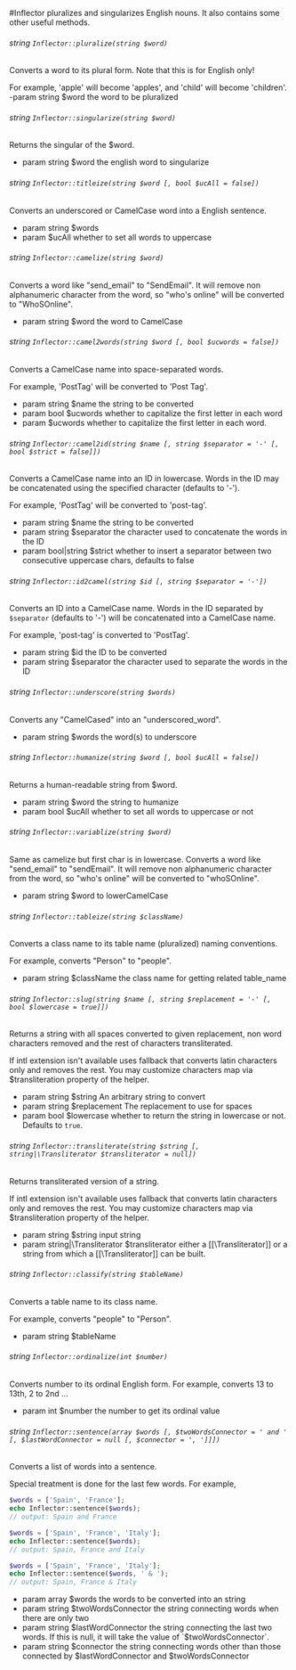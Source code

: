 #Inflector pluralizes and singularizes English nouns. It also contains some other useful methods.

###### string `Inflector::pluralize(string $word)`
Converts a word to its plural form. Note that this is for English only!

For example, 'apple' will become 'apples', and 'child' will become 'children'.
-param string $word the word to be pluralized

###### string `Inflector::singularize(string $word)`
Returns the singular of the $word.
- param string $word the english word to singularize

###### string `Inflector::titleize(string $word [, bool $ucAll = false])`
Converts an underscored or CamelCase word into a English sentence.
- param string $words
- param $ucAll whether to set all words to uppercase

###### string `Inflector::camelize(string $word)`
Converts a word like "send_email" to "SendEmail". It will remove non alphanumeric character from the word, so "who's online" will be converted to "WhoSOnline".
- param string $word the word to CamelCase

###### string `Inflector::camel2words(string $word [, bool $ucwords = false])`
Converts a CamelCase name into space-separated words.

For example, 'PostTag' will be converted to 'Post Tag'.
- param string $name the string to be converted
- param bool $ucwords whether to capitalize the first letter in each word
- param $ucwords whether to capitalize the first letter in each word.
 
###### string `Inflector::camel2id(string $name [, string $separator = '-' [, bool $strict = false]])`
Converts a CamelCase name into an ID in lowercase. Words in the ID may be concatenated using the specified character (defaults to '-').

For example, 'PostTag' will be converted to 'post-tag'.
- param string $name the string to be converted
- param string $separator the character used to concatenate the words in the ID
- param bool|string $strict whether to insert a separator between two consecutive uppercase chars, defaults to false

###### string `Inflector::id2camel(string $id [, string $separator = '-'])`
Converts an ID into a CamelCase name. Words in the ID separated by `$separator` (defaults to '-') will be concatenated into a CamelCase name.

For example, 'post-tag' is converted to 'PostTag'.

- param string $id the ID to be converted
- param string $separator the character used to separate the words in the ID

###### string `Inflector::underscore(string $words)`
Converts any "CamelCased" into an "underscored_word".
- param string $words the word(s) to underscore

###### string `Inflector::humanize(string $word [, bool $ucAll = false])`
Returns a human-readable string from $word.
- param string $word the string to humanize
- param bool $ucAll whether to set all words to uppercase or not

###### string `Inflector::variablize(string $word)`
Same as camelize but first char is in lowercase.
Converts a word like "send_email" to "sendEmail". It will remove non alphanumeric character from the word, so "who's online" will be converted to "whoSOnline".
- param string $word to lowerCamelCase

###### string `Inflector::tableize(string $className)`
Converts a class name to its table name (pluralized) naming conventions.

For example, converts "Person" to "people".
- param string $className the class name for getting related table_name

###### string `Inflector::slug(string $name [, string $replacement = '-' [, bool $lowercase = true]])`
Returns a string with all spaces converted to given replacement, non word characters removed and the rest of characters transliterated.

If intl extension isn't available uses fallback that converts latin characters only and removes the rest. You may customize characters map via $transliteration property of the helper.
- param string $string An arbitrary string to convert
- param string $replacement The replacement to use for spaces
- param bool $lowercase whether to return the string in lowercase or not. Defaults to `true`.

###### string `Inflector::transliterate(string $string [, string|\Transliterator $transliterator = null])`
Returns transliterated version of a string.

If intl extension isn't available uses fallback that converts latin characters only and removes the rest. You may customize characters map via $transliteration property of the helper.
- param string $string input string
- param string|\Transliterator $transliterator either a [[\Transliterator]] or a string from which a [[\Transliterator]] can be built.

###### string `Inflector::classify(string $tableName)`  
Converts a table name to its class name.

For example, converts "people" to "Person".
- param string $tableName

###### string `Inflector::ordinalize(int $number)`
Converts number to its ordinal English form. For example, converts 13 to 13th, 2 to 2nd ...
- param int $number the number to get its ordinal value

###### string `Inflector::sentence(array $words [, $twoWordsConnector = ' and ' [, $lastWordConnector = null [, $connector = ', ']]])`
Converts a list of words into a sentence.

Special treatment is done for the last few words. For example,

```php
$words = ['Spain', 'France'];
echo Inflector::sentence($words);
// output: Spain and France

$words = ['Spain', 'France', 'Italy'];
echo Inflector::sentence($words);
// output: Spain, France and Italy

$words = ['Spain', 'France', 'Italy'];
echo Inflector::sentence($words, ' & ');
// output: Spain, France & Italy
```

- param array $words the words to be converted into an string
- param string $twoWordsConnector the string connecting words when there are only two
- param string $lastWordConnector the string connecting the last two words. If this is null, it will take the value of `$twoWordsConnector`.
- param string $connector the string connecting words other than those connected by $lastWordConnector and $twoWordsConnector
